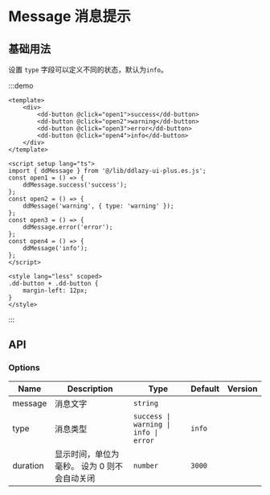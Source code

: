 # Message 消息提示

## 基础用法

设置 `type` 字段可以定义不同的状态，默认为`info`。

:::demo

```vue
<template>
	<div>
		<dd-button @click="open1">success</dd-button>
		<dd-button @click="open2">warning</dd-button>
		<dd-button @click="open3">error</dd-button>
		<dd-button @click="open4">info</dd-button>
	</div>
</template>

<script setup lang="ts">
import { ddMessage } from '@/lib/ddlazy-ui-plus.es.js';
const open1 = () => {
	ddMessage.success('success');
};
const open2 = () => {
	ddMessage('warning', { type: 'warning' });
};
const open3 = () => {
	ddMessage.error('error');
};
const open4 = () => {
	ddMessage('info');
};
</script>

<style lang="less" scoped>
.dd-button + .dd-button {
	margin-left: 12px;
}
</style>
```

:::

## API

### Options

| Name     | Description                                  | Type                                  | Default | Version |
| -------- | -------------------------------------------- | ------------------------------------- | ------- | ------- |
| message  | 消息文字                                     | `string`                              |         |
| type     | 消息类型                                     | `success \| warning \| info \| error` | `info`  |
| duration | 显示时间，单位为毫秒。 设为 0 则不会自动关闭 | `number`                              | `3000`  |

